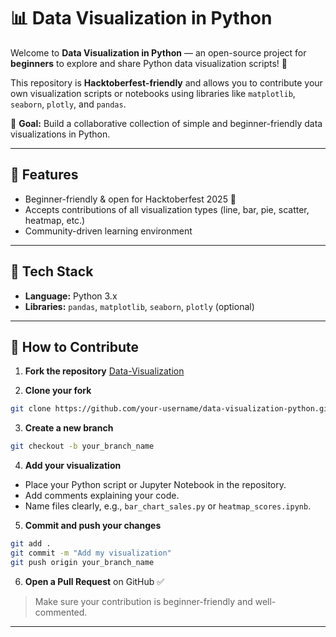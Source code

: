 
# 📊 Data Visualization in Python

Welcome to **Data Visualization in Python** — an open-source project for **beginners** to explore and share Python data visualization scripts! 🐍

This repository is **Hacktoberfest-friendly** and allows you to contribute your own visualization scripts or notebooks using libraries like `matplotlib`, `seaborn`, `plotly`, and `pandas`.

🎯 **Goal:** Build a collaborative collection of simple and beginner-friendly data visualizations in Python.

---

## 🌟 Features

* Beginner-friendly & open for Hacktoberfest 2025 🎃
* Accepts contributions of all visualization types (line, bar, pie, scatter, heatmap, etc.)
* Community-driven learning environment

---

## 🧰 Tech Stack

* **Language:** Python 3.x
* **Libraries:** `pandas`, `matplotlib`, `seaborn`, `plotly` (optional)

---

## 🚀 How to Contribute

1. **Fork the repository**
   [Data-Visualization](https://github.com/Student-Chapter-CSE/Data-Visualization)

2. **Clone your fork**

```bash
git clone https://github.com/your-username/data-visualization-python.git
```

3. **Create a new branch**

```bash
git checkout -b your_branch_name
```

4. **Add your visualization**

* Place your Python script or Jupyter Notebook in the repository.
* Add comments explaining your code.
* Name files clearly, e.g., `bar_chart_sales.py` or `heatmap_scores.ipynb`.

5. **Commit and push your changes**

```bash
git add .
git commit -m "Add my visualization"
git push origin your_branch_name
```

6. **Open a Pull Request** on GitHub ✅

> Make sure your contribution is beginner-friendly and well-commented.

---

